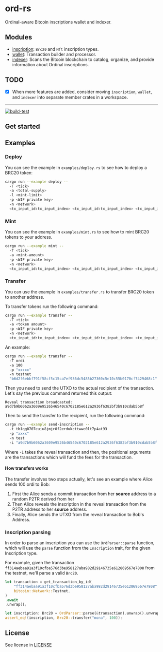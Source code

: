 # ord-rs

Ordinal-aware Bitcoin inscriptions wallet and indexer.

## Modules

- [inscription](/src/inscription): `Brc20` and `Nft` inscription types.
- [wallet](/src/wallet): Transaction builder and processor.
- [indexer](/src/indexer): Scans the Bitcoin blockchain to catalog, organize, and provide information about Ordinal inscriptions.

## TODO

- [x] When more features are added, consider moving `inscription`, `wallet`, and `indexer` into separate member crates in a workspace.

------------------------------------------------------------------------------------------------------------------------------

[![build-test](https://github.com/bitfinity-network/ord-rs/actions/workflows/build-test.yml/badge.svg)](https://github.com/bitfinity-network/ord-rs/actions/workflows/build-test.yml)

## Get started

## Examples

### Deploy

You can see the example in `examples/deploy.rs` to see how to deploy a BRC20 token:

```sh
cargo run --example deploy --
  -T <tick>
  -a <total-supply>
  -l <mint-limit>
  -p <WIF private key>
  -n <network>
  <tx_input_id:tx_input_index> <tx_input_id:tx_input_index> <tx_input_id:tx_input_index>
```

### Mint

You can see the example in `examples/mint.rs` to see how to mint BRC20 tokens to your address.

```sh
cargo run --example mint --
  -T <tick>
  -a <mint-amount>
  -p <WIF private key>
  -n <network>
  <tx_input_id:tx_input_index> <tx_input_id:tx_input_index> <tx_input_id:tx_input_index>
```

### Transfer

You can use the example in `examples/transfer.rs` to transfer BRC20 token to another address.

To transfer tokens run the following command:

```sh
cargo run --example transfer --
  -T <tick>
  -a <token amount>
  -p <WIF private key>
  -n <network>
  <tx_input_id:tx_input_index> <tx_input_id:tx_input_index> <tx_input_id:tx_input_index> 
```

An example:

```sh
cargo run --example transfer --
  -T ordi 
  -a 100 
  -p "xxxxx" 
  -n testnet 
  "b6d2f6ebbf791f58cf5c15ca7ef936dc5485b27360c5e10c55b0170cf7429468:1" "f9832ed4eaf8eb32f619fe0e24f6ab352a73c16ee456b03792f13c6329e6a1e4:1"
```

Then you need to send the UTXO to the actual recipient of the transaction.
Let's say the previous command returned this output:

`Reveal transaction broadcasted: a9d7b9b6062a3609e9526b46540c6702185e612a2936f6382bf3b910cdab5b8f`

Then to send the transfer to the recipient, run the following command:

```sh
cargo run --example send-inscription --
  -t tb1qg0707euju8jmjr0f2erdukcttwwc0lt7p4at93 
  -p "xxxx" 
  -n test 
  -i "a9d7b9b6062a3609e9526b46540c6702185e612a2936f6382bf3b910cdab5b8f:0" "0c86a1ba63234546c234a6e253a0844bb693d8093dc65a6cf28f200d475bd675:1"
```

Where `-i` takes the reveal transaction and then, the positional arguments are the transactions which will fund the fees for the transaction.

#### How transfers works

The transfer involves two steps actually, let's see an example where Alice sends 100 ordi to Bob:

1. First the Alice sends a commit transaction from her **source** address to a random P2TR derived from her
2. Then Alice reveals the inscription in the reveal transaction from the P2TR address to her **source** address.
3. Finally, Alice sends the UTXO from the reveal transaction to Bob's Address.

### Inscription parsing

In order to parse an inscription you can use the `OrdParser::parse` function, which will use the `parse` function from the `Inscription` trait, for the given Inscription type.

For example, given the transaction `ff314aebaa91a3f10cfba576d3be958127aba982d29146735e612869567e7808` from the testnet, we'll parse a valid `Brc20`.

```rust
let transaction = get_transaction_by_id(
    "ff314aebaa91a3f10cfba576d3be958127aba982d29146735e612869567e7808",
    bitcoin::Network::Testnet,
)
.await
.unwrap();

let inscription: Brc20 = OrdParser::parse(&transaction).unwrap().unwrap();
assert_eq!(inscription, Brc20::transfer("mona", 100));
```

## License

See license in [LICENSE](./LICENSE)
